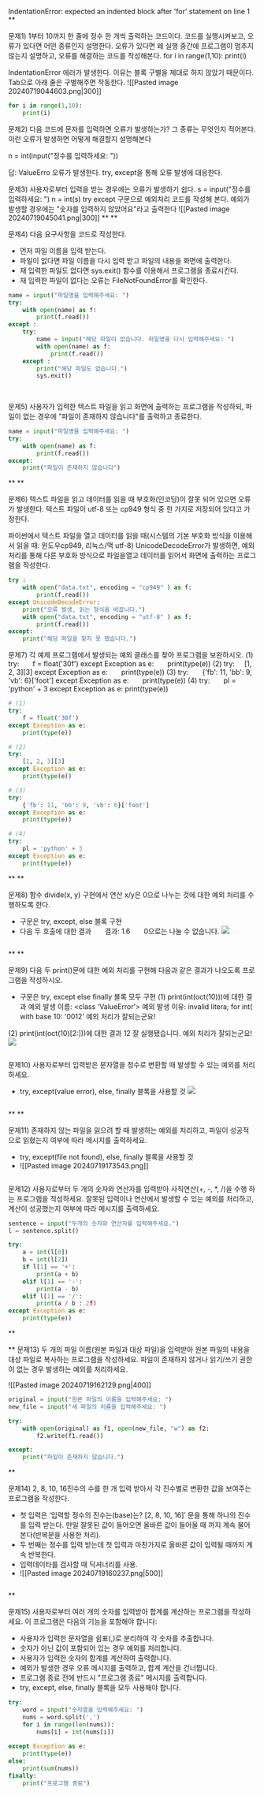IndentationError: expected an indented block after 'for' statement on line 1
**

문제1) 1부터 10까지 한 줄에 정수 한 개씩 출력하는 코드이다. 코드를 실행시켜보고, 오류가 있다면 어떤 종류인지 설명한다. 오류가 있다면 왜 실행 중간에 프로그램이 멈추지 않는지 설명하고, 오류를 해결하는 코드를 작성해본다.
for i in range(1,10):
print(i)

IndentationError 에러가 발생한다. 이유는 블록 구별을 제대로 하지 않았기 때문이다. Tab으로 아래 줄은 구별해주면 작동한다.
![[Pasted image 20240719044603.png|300]]
```python
for i in range(1,10):
    print(i)
```
  

문제2) 다음 코드에 문자를 입력하면 오류가 발생하는가? 그 종류는 무엇인지 적어본다. 이런 오류가 발생하면 어떻게 해결할지 설명해본다

n = int(input("정수를 입력하세요: "))

답: ValueErro 오류가 발생한다. try, except을 통해 오류 발생에 대응한다.
  

문제3) 사용자로부터 입력을 받는 경우에는 오류가 발생하기 쉽다.
s = input("정수를 입력하세요: ")
n = int(s)
try except 구문으로 예외처리 코드를 작성해 본다.
예외가 발생할 경우에는 "숫자를 입력하지 않았어요"라고 출력한다
![[Pasted image 20240719045041.png|300]]
**
**

문제4) 다음 요구사항을 코드로 작성한다.
- 먼저 파일 이름을 입력 받는다.
- 파일이 없다면 파일 이름을 다시 입력 받고 파일의 내용을 화면에 출력한다.
- 재 입력한 파일도 없다면 sys.exit() 함수를 이용해서 프로그램을 종료시킨다.
- 재 입력한 파일이 없다는 오류는 FileNotFoundError를 확인한다.
```python
name = input("파일명을 입력해주세요: ")
try:
    with open(name) as f:
	    print(f.read())
except :
	try:
		name = input("해당 파일이 없습니다. 파일명을 다시 입력해주세요: ")
	    with open(name) as f:
		    print(f.read())
	except :
		print("해당 파일도 없습니다.")
		sys.exit()
		    
	
```
  

문제5) 사용자가 입력한 텍스트 파일을 읽고 화면에 출력하는 프로그램을 작성하되, 파일이 없는 경우에 "파일이 존재하지 않습니다"를 출력하고 종료한다.
```python
name = input("파일명을 입력해주세요: ")
try:
    with open(name) as f:
	    print(f.read())
except:
	print("파일이 존재하지 않습니다")
```
**
**

문제6) 텍스트 파일을 읽고 데이터를 읽을 때 부호화(인코딩)이 잘못 되어 있으면 오류가 발생한다. 텍스트 파일이 utf-8 또는 cp949 형식 중 한 가지로 저장되어 있다고 가정한다.

파이썬에서 텍스트 파일을 열고 데이터를 읽을 때(시스템의 기본 부호화 방식을 이용해서 읽을 때: 윈도우cp949, 리눅스/맥 utf-8) UnicodeDecodeError가 발생하면, 예외 처리를 통해 다른 부호화 방식으로 파일을열고 데이터를 읽어서 화면에 출력하는 프로그램을 작성한다.
```python
try :
	with open("data.txt", encoding = "cp949" ) as f:
		print(f.read())
except UnicodeDecodeError:
	print("오류 발생, 읽는 형식을 바꿉니다.")
	with open("data.txt", encoding = "utf-8" ) as f:
		print(f.read())
except:
	print("해당 파일을 찾지 못 했습니다.")
```

문제7) 각 예제 프로그램에서 발생되는 예외 클래스를 찾아 프로그램을 보완하시오.
(1) try:
      f = float('30f')
except Exception as e:
      print(type(e))
(2) try:
    \[1, 2, 3]\[3]
except Exception as e:
      print(type(e))
(3) try:
      {'fb': 11, 'bb': 9, 'vb': 6}\['foot']
except Exception as e:
      print(type(e))
(4) try:
      pl = 'python' + 3
except Exception as e:
	print(type(e))
```python
# (1)
try:
    f = float('30f')
except Exception as e:
    print(type(e))

# (2)
try:
    [1, 2, 3][3]
except Exception as e:
    print(type(e))

# (3)
try:
    {'fb': 11, 'bb': 9, 'vb': 6}['foot']
except Exception as e:
    print(type(e))

# (4)
try:
    pl = 'python' + 3
except Exception as e:
    print(type(e))

```
**
**

문제8) 함수 divide(x, y) 구현에서 연산 x/y은 0으로 나누는 것에 대한 예외 처리를 수행하도록 한다.
- 구문은 try, except, else 블록 구현
- 다음 두 호출에 대한 결과
      결과: 1.6
      0으로는 나눌 수 없습니다.
**![](https://lh7-rt.googleusercontent.com/docsz/AD_4nXdQ6DluCRMm1CfTJ0ZdV9ffhsJ6OQ93sZZWX2EdvBUConTlS0y99W1h2wNd33nO1WvWFtDYNDTXwNU2dgAklSOC18nFUUvZ21zPUQYQFPy_UKxNHRVg69D9-FArCFGNoQmP9ERxcYQk27zfYDbGM39yerZ8Qd6QaJ8W-V1m1g?key=A3q9GUwsq-gqbZfo8XyjGw)**
```python

```

**
**

문제9) 다음 두 print()문에 대한 예외 처리를 구현해 다음과 같은 결과가 나오도록 프로그램을 작성하시오.
- 구문은 try, except else finally 블록 모두 구현
(1) print(int(oct(10)))에 대한 결과
예외 발생 이름: <class 'ValueError'>
예외 발생 이유: invalid litera; for int( with base 10: '0012'
예외 처리가 잘되는군요!

(2) print(int(oct(10)[2:]))에 대한 결과
12
잘 실행됐습니다.
예외 처리가 잘되는군요!
**![](https://lh7-rt.googleusercontent.com/docsz/AD_4nXfley6exic7gXLzxBtP8Mu-9CjiH7Iggbv2aCWQdi-XEZfKmbqGTqiTkdTIhGk-x9NZNTK-VPqM6ofy-qZ7xVtC2KxsmqscJTtfM7OPHUZnFCjdnEuEfbArPsijHNRvQmU4F8TVBVpM_-YL7nc-oS2d-JixWhewpFS_2ejAGg?key=A3q9GUwsq-gqbZfo8XyjGw)**
```python

```

문제10) 사용자로부터 입력받은 문자열을 정수로 변환할 때 발생할 수 있는 예외를 처리하세요.
- try, except(value error), else, finally 블록을 사용할 것
**![](https://lh7-rt.googleusercontent.com/docsz/AD_4nXcbKr5W7pvX9rH9aUtmIGSd1m21SJxK1t1Z2WZIHK00--6O_5HiRgQ8Tkp88kTEI0uy_qBcWzI0jb7_wmctVXW3n0aFKk2pkEx_7NXSQuuX55ZRLXEb7zQX-_0Rbaj9aiwtXVrd8aSgVaoHQAfpXVdC7BFP9HysMtNysyVD?key=A3q9GUwsq-gqbZfo8XyjGw)**
```python

```
**
**

문제11) 존재하지 않는 파일을 읽으려 할 때 발생하는 예외를 처리하고, 파일이 성공적 으로 읽혔는지 여부에 따라 메시지를 출력하세요.
- try, except(file not found), else, finally 블록을 사용할 것
- ![[Pasted image 20240719173543.png]]
```python

```

문제12) 사용자로부터 두 개의 숫자와 연산자를 입력받아 사칙연산(+, -, *, /)을 수행 하는 프로그램을 작성하세요. 잘못된 입력이나 연산에서 발생할 수 있는 예외를 처리하고, 계산이 성공했는지 여부에 따라 메시지를 출력하세요.
```python
sentence = input("두개의 숫자와 연산자를 입력해주세요.")
l = sentence.split()

try:
	a = int(l[0])
	b = int(l[2])
	if l[1] == '+':
		print(a + b)
	elif l[1] == '-':
		print(a - b)
	elif l[1] == '/':
		print(a / b :.2f)
except Exception as e:
	print(type(e))
```
**

** 
문제13) 두 개의 파일 이름(원본 파일과 대상 파일)을 입력받아 원본 파일의 내용을 대상 파일로 복사하는 프로그램을 작성하세요. 파일이 존재하지 않거나 읽기/쓰기 권한이 없는 경우 발생하는 예외를 처리하세요.

![[Pasted image 20240719162129.png|400]]
```python
original = input("원본 파일의 이름을 입력해주세요: ")
new_file = input("새 파일의 이름을 입력해주세요: ")

try:
	with open(original) as f1, open(new_file, "w") as f2:
		f2.write(f1.read())

except:
	print("파일이 존재하지 않습니다.")
```
**

문제14) 2, 8, 10, 16진수의 수를 한 개 입력 받아서 각 진수별로 변환한 값을 보여주는 프로그램을 작성한다.
- 첫 입력은 ‘입력할 정수의 진수는(base)는? \[2, 8, 10, 16]’ 문을 통해 하나의 진수를 입력 받는다. 만일 잘못된 값이 들어오면 올바른 값이 들어올 때 까지 계속 물어본다(반복문을 사용한 처리).
- 두 번째는 정수를 입력 받는데 첫 입력과 마찬가지로 올바른 값이 입력될 때까지 계속 반복한다.
- 입력데이타를 검사할 때 딕셔너리를 사용.
- ![[Pasted image 20240719160237.png|500]]
```python

```

**

문제15) 사용자로부터 여러 개의 숫자를 입력받아 합계를 계산하는 프로그램을 작성하세요. 이 프로그램은 다음의 기능을 포함해야 합니다:
- 사용자가 입력한 문자열을 쉼표(,)로 분리하여 각 숫자를 추출합니다.
- 숫자가 아닌 값이 포함되어 있는 경우 예외를 처리합니다.
- 사용자가 입력한 숫자의 합계를 계산하여 출력합니다.
- 예외가 발생한 경우 오류 메시지를 출력하고, 합계 계산을 건너뜁니다.
- 프로그램 종료 전에 반드시 "프로그램 종료" 메시지를 출력합니다.
- try, except, else, finally 블록을 모두 사용해야 합니다.
```python
try:
	word = input("숫자열을 입력해주세요: ")
	nums = word.split(',')
	for i in range(len(nums)):
		nums[i] = int(nums[i])
	
except Exception as e:
	print(type(e))
else:
	print(sum(nums))	
finally:
	print("프로그램 종료")
```